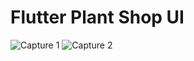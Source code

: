 # Flutter Plant Shop UI

![Capture 1](https://user-images.githubusercontent.com/37796466/113430817-06841980-9405-11eb-8ef4-fa0e910babcd.PNG)
![Capture 2](https://user-images.githubusercontent.com/37796466/113430810-02f09280-9405-11eb-98e2-99c9d8feaa4a.PNG)
